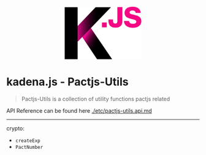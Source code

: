 <p align="center">
  <picture>
    <source srcset="../../../common/images/Kadena.JS_logo-white.png" media="(prefers-color-scheme: dark)"/>
    <img src="../../../common/images/Kadena.JS_logo-black.png" width="200" alt="kadena.js logo" />
  </picture>
</p>

# kadena.js - Pactjs-Utils

> Pactjs-Utils is a collection of utility functions pactjs related

API Reference can be found here
[./etc/pactjs-utils.api.md](./etc/pactjs-utils.api.md)

<hr>

crypto:

- `createExp`
- `PactNumber`
